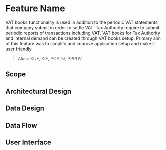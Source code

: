 # Feature Name

VAT books functionality is used in addition to the periodic VAT statements that company submit in order to settle VAT. Tax Authority require to submit periodic reports of transactions including VAT. VAT books for Tax Authority and internal demand can be created through VAT books setup. Primary aim of this feature was to simplify and improve application setup and make it user friendly.

> Alias: KUF, KIF, POPDV, PPPDV

## Scope

## Architectural Design 

## Data Design

## Data Flow

## User Interface
